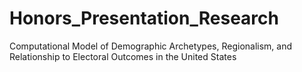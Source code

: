 # Honors_Presentation_Research
Computational Model of Demographic Archetypes, Regionalism, and Relationship to Electoral Outcomes in the United States
